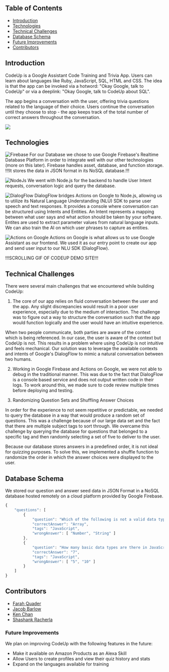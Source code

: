 ## Table of Contents
* [Introduction](#introduction)
* [Technologies](#technologies)
* [Technical Challenges](#technical-challenges)
* [Database Schema](#database-schema)
* [Future Improvements](#future-improvements)
* [Contributors](#contributors)

## Introduction

CodeUp is a Google Assistant Code Training and Trivia App. Users can learn about languages like Ruby, JavaScript, SQL, HTML and CSS.
The idea is that the app can be invoked via a hotword: "Okay Google, talk to CodeUp" or via a deeplink: "Okay Google, talk to CodeUp about SQL".

The app begins a conversation with the user, offering trivia questions related to the language of their choice. Users continue the conversation until they choose to stop - the app keeps track of the total number of correct answers throughout the conversation.

![](https://github.com/jubby2000/code-up/blob/master/assets/readme-images/hero-banner.png)

## Technologies

![Firebase](https://github.com/jubby2000/code-up/blob/master/assets/readme-images/firebase.png)
For our Database we chose to use Google Firebase's Realtime Database Platform in order to integrate well with our other technologies (more on this later). Firebase handles asset, database, and function storage. !!!It stores the data in JSON format in its NoSQL database.!!!

![NodeJs](https://github.com/jubby2000/code-up/blob/master/assets/readme-images/nodejs.png)
We went with Node.js for the backend to handle User Intent requests, conversation logic and query the database.

![DialogFlow](https://github.com/jubby2000/code-up/blob/master/assets/readme-images/dialogflow.png)
DialogFlow bridges Actions on Google to Node.js, allowing us to utilize its Natural Language Understanding (NLU) SDK to parse user speech and text responses. It provides a console where conversation can be structured using Intents and Entities. An Intent represents a mapping between what user says and what action should be taken by your software. Entites are used to extract parameter values from natural language inputs. We can also train the AI on which user phrases to capture as entities.

![Actions on Google](https://github.com/jubby2000/code-up/blob/master/assets/readme-images/actions.png)
Actions on Google is what allows us to use Google Assistant as our frontend. We used it as our entry point to create our app and send user input to our NLU SDK (DialogFlow).

!!!SCROLLING GIF OF CODEUP DEMO SITE!!!

## Technical Challenges
There were several main challenges that we encountered while building CodeUp:

1. The core of our app relies on fluid conversation between the user and the app. Any slight discrepancies would result in a poor user experience, especially due to the medium of interaction. The challenge was to figure out a way to structure the conversation such that the app would function logically and the user would have an intuitive experience.

When two people communicate, both parties are aware of the context which is being referenced. In our case, the user is aware of the context but CodeUp is not. This results in a problem where using CodeUp is not intuitive and feels mechanical. Our solution was to leverage the available contexts and intents of Google's DialogFlow to mimic a natural conversation between two humans.


2. Working in Google Firebase and Actions on Google, we were not able to debug in the traditional manner. This was due to the fact that DialogFlow is a console based service and does not output written code in their logs. To work around this, we made sure to code review multiple times before deploying and testing.


3. Randomizing Question Sets and Shuffling Answer Choices

In order for the experience to not seem repetitive or predictable, we needed to query the database in a way that would produce a random set of questions. This was a challenge because of our large data set and the fact that there are multiple subject tags to sort through. We overcame this challenge by querying the database for questions that belonged to a specific tag and then randomly selecting a set of five to deliver to the user.

Because our database stores answers in a predefined order, it is not ideal for quizzing purposes. To solve this, we implemented a shuffle function to randomize the order in which the answer choices were displayed to the user.

## Database Schema
We stored our question and answer seed data in JSON Format in a NoSQL database hosted remotely on a cloud platform provided by Google Firebase.
```javascript
{
    "questions": [
        {
            "question": "Which of the following is not a valid data type?",
            "correctAnswer": "Array",
            "tags": "JavaScript",
            "wrongAnswer": [ "Number", "String" ]
        },
        {
            "question": "How many basic data types are there in JavaScript?",
            "correctAnswer": "7",
            "tags": "JavaScript",
            "wrongAnswer": [ "5", "10" ]
        }
    ]
}
```

## Contributors
* [Farah Quader](https://www.github.com/FarahYQ)
* [Jacob Barlow](https://www.github.com/jubby2000)
* [Ken Chan](https://www.github.com/kchansf5)
* [Shashank Racherla](https://www.github.com/srac1777)


### Future Improvements
We plan on improving CodeUp with the following features in the future:
* Make it available on Amazon Products as an Alexa Skill
* Allow Users to create profiles and view their quiz history and stats
* Expand on the languages available for training
